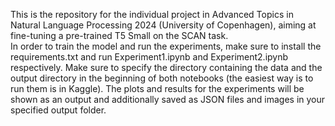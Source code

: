 This is the repository for the individual project in Advanced Topics in Natural Language Processing 2024 (University of Copenhagen), aiming at fine-tuning a pre-trained T5 Small on the SCAN task. 
<br>
In order to train the model and run the experiments, make sure to install the requirements.txt and run Experiment1.ipynb and Experiment2.ipynb respectively. Make sure to specify the directory containing the data and the output directory in the beginning of both notebooks (the easiest way is to run them is in Kaggle). The plots and results for the experiments will be shown as an output and additionally saved as JSON files and images in your specified output folder.
<br>
